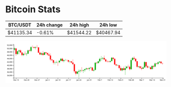 # Bitcoin Stats

BTC/USDT|24h change|24h high|24h low|
|---|---|---|---|
|$41135.34|-0.61%|$41544.22|$40467.94|

<img src="./chart.svg">
